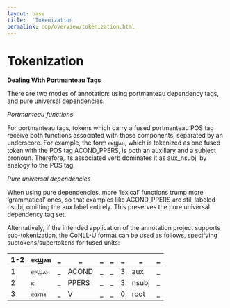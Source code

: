 ```yaml
---
layout: base
title:  'Tokenization'
permalink: cop/overview/tokenization.html
---
```


# Tokenization

**Dealing With Portmanteau Tags**

There are two modes of annotation: using portmanteau dependency tags, and pure universal dependencies.

*Portmanteau functions*

For portmanteau tags, tokens which carry a fused portmanteau POS tag receive both functions associated with those components, separated by an underscore. For example, the form ⲉⲕϣⲁⲛ, which is tokenized as one fused token with the POS tag ACOND_PPERS, is both an auxiliary and a subject pronoun. Therefore, its associated verb dominates it as aux_nsubj, by analogy to the POS tag.

*Pure universal dependencies*

When using pure dependencies, more ‘lexical’ functions trump more ‘grammatical’ ones, so that examples like ACOND_PPERS are still labeled nsubj, omitting the aux label entirely. This preserves the pure universal dependency tag set. 

Alternatively, if the intended application of the annotation project supports sub-tokenization, the CoNLL-U format can be used as follows, specifying subtokens/supertokens for fused units:

|1-2   |ⲉⲕϣⲁⲛ   	|_      	|_     	|_   	|_		|_   	|_	|_
| --- | --- | --- | --- | --- | --- | --- | --- | ---
|1     |ⲉⲣϣⲁⲛ   	|_   	|ACOND 	|_	|_   	|3   	|aux	|_
|2     |ⲕ   	|_    	|PPERS 	|_  	|_       	|3	|nsubj	|_
|3     |ⲥⲱⲧⲙ   |	_    	|V	|_	|_		|0   	|root	|_
